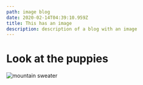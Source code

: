 ```yaml
---
path: image blog
date: 2020-02-14T04:39:10.959Z
title: This has an image
description: description of a blog with an image
---
```

# Look at the puppies

![mountain sweater](assets/demo-sweater.jpg "Mountain Sweater")
